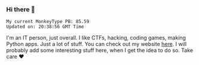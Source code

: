 ### Hi there 👋
<!-- PB START -->
```
My current MonkeyType PB: 85.59
Updated on: 20:38:56 GMT Time
```
<!-- PB END -->
I'm an IT person, just overall. I like CTFs, hacking, coding games, making Python apps. Just a lot of stuff.
You can check out my website [here](https://skill3472.github.io/).
I will probably add some interesting stuff here, when I get the idea to do so. Take care ❤️
